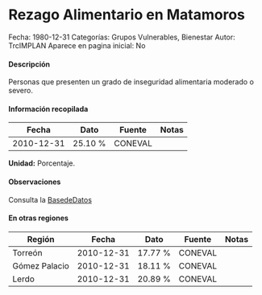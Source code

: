 Rezago Alimentario en Matamoros
=====

Fecha: 1980-12-31
Categorías: Grupos Vulnerables, Bienestar
Autor: TrcIMPLAN
Aparece en pagina inicial: No

#### Descripción

Personas que presenten un grado de inseguridad alimentaria moderado o severo.

#### Información recopilada

<table class="table table-hover table-bordered matriz">
<thead>
<tr>
<th>Fecha</th>
<th>Dato</th>
<th>Fuente</th>
<th>Notas</th>
</tr>
</thead>
<tbody>
<tr>
<td>2010-12-31</td>
<td class="derecha">25.10 %</td>
<td>CONEVAL</td>
<td></td>
</tr>
</tbody>
</table>

<b>Unidad:</b> Porcentaje.

#### Observaciones

Consulta la [BasedeDatos](http://www.coneval.gob.mx/Medicion/Paginas/Medici%C3%B3n/Anexo-estad%C3%ADstico-municipal-2010.aspx)


#### En otras regiones

<table class="table table-hover table-bordered matriz">
<thead>
<tr>
<th>Región</th>
<th>Fecha</th>
<th>Dato</th>
<th>Fuente</th>
<th>Notas</th>
</tr>
</thead>
<tbody>
<tr>
<td>Torreón</td>
<td>2010-12-31</td>
<td class="derecha">17.77 %</td>
<td>CONEVAL</td>
<td></td>
</tr>
<tr>
<td>Gómez Palacio</td>
<td>2010-12-31</td>
<td class="derecha">18.11 %</td>
<td>CONEVAL</td>
<td></td>
</tr>
<tr>
<td>Lerdo</td>
<td>2010-12-31</td>
<td class="derecha">20.89 %</td>
<td>CONEVAL</td>
<td></td>
</tr>
</tbody>
</table>

